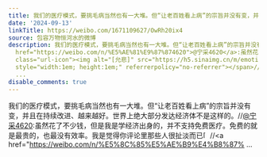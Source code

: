 ```yaml
---
title: 我们的医疗模式，要挑毛病当然也有一大堆。但“让老百姓看上病”的宗旨并没有变，并且在持续改进、越来越好。世界上绝大部分发达经济体不是这样的。//@宁采4620:...
date: '2024-09-13'
linkTitle: https://weibo.com/1671109627/OwRh20ix4
source: 包容万物恒河水的微博
description: 我们的医疗模式，要挑毛病当然也有一大堆。但“让老百姓看上病”的宗旨并没有变，并且在持续改进、越来越好。世界上绝大部分发达经济体不是这样的。//<a
  href="https://weibo.com/n/%E5%AE%81%E9%87%874620">@宁采4620</a>:虽然花了不少钱，但是我是学经济出身的，并不支持免费医疗。免费的就是最贵的，也最没有效率。我是觉得你评论里那些人很扯淡而已<span
  class="url-icon"><img alt="[允悲]" src="https://h5.sinaimg.cn/m/emoticon/icon/default/d_yunbei-a14a649db8.png"
  style="width:1em; height:1em;" referrerpolicy="no-referrer"></span>//<a href="https://weibo.com/n/%E5%8C%85%E5%AE%B9%E4%B8%87%
  ...
disable_comments: true
---
```

我们的医疗模式，要挑毛病当然也有一大堆。但“让老百姓看上病”的宗旨并没有变，并且在持续改进、越来越好。世界上绝大部分发达经济体不是这样的。//<a href="https://weibo.com/n/%E5%AE%81%E9%87%874620">@宁采4620</a>:虽然花了不少钱，但是我是学经济出身的，并不支持免费医疗。免费的就是最贵的，也最没有效率。我是觉得你评论里那些人很扯淡而已<span class="url-icon"><img alt="[允悲]" src="https://h5.sinaimg.cn/m/emoticon/icon/default/d_yunbei-a14a649db8.png" style="width:1em; height:1em;" referrerpolicy="no-referrer"></span>//<a href="https://weibo.com/n/%E5%8C%85%E5%AE%B9%E4%B8%87% ...